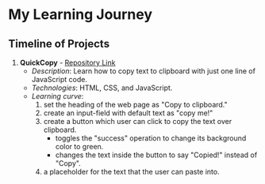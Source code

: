 # My Learning Journey

## Timeline of Projects

1. **QuickCopy** - [Repository Link](https://github.com/csm-kumar-gaurav/TextClipper.git)
	- *Description*: Learn how to copy text to clipboard with just one line of JavaScript code.
	- *Technologies*: HTML, CSS, and JavaScript.
	- *Learning curve*:
		1. set the heading of the web page as "Copy to clipboard."
		2. create an input-field with default text as "copy me!"
		3. create a button which user can click to copy the text over clipboard.
   			- toggles the "success" operation to change its background color to green.
   			- changes the text inside the button to say "Copied!" instead of "Copy".
		4. a placeholder for the text that the user can paste into.


